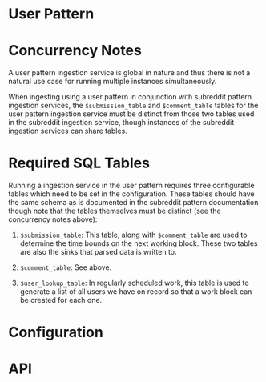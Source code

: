 # User Pattern


# Concurrency Notes
A user pattern ingestion service is global in nature and thus there is not a natural use case for running multiple instances simultaneously.

When ingesting using a user pattern in conjunction with subreddit pattern ingestion services, the `$submission_table` and `$comment_table` tables for the user pattern ingestion service must be distinct from those two tables used in the subreddit ingestion service, though instances of the subreddit ingestion services can share tables.


# Required SQL Tables

Running a ingestion service in the user pattern requires three configurable tables which need to be set in the configuration. These tables should have the same schema as is documented in the subreddit pattern documentation though note that the tables themselves must be distinct (see the concurrency notes above):


1. `$submission_table`: This table, along with `$comment_table` are used to determine the time bounds on the next working block. These two tables are also the sinks that parsed data is written to.

2. `$comment_table`: See above.

3. `$user_lookup_table`: In regularly scheduled work, this table is used to generate a list of all users we have on record so that a work block can be  created for each one.


# Configuration


# API
